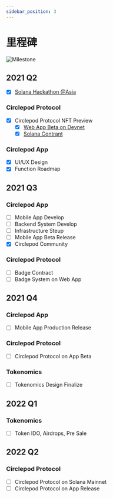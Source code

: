 ```yaml
---
sidebar_position: 3
---
```


# 里程碑

![Milestone](/img/milestone/Circlepod-Milestone.svg)

## 2021 Q2

- [x] [Solana Hackathon @Asia](https://hackerlink.io/buidl/710?roundProj=607)

### Circlepod Protocol

- [x] Circlepod Protocol NFT Preview
    - [x] [Web App Beta on Devnet](https://launch.circlepod.app)
    - [x] [Solana Contrant](https://github.com/Circelpod/Circlepod-Protocol)

### Circlepod App

- [x] UI/UX Design
- [x] Function Roadmap

## 2021 Q3

### Circlepod App

- [ ] Mobile App Develop
- [ ] Backend System Develop
- [ ] Infrastructure Steup
- [ ] Mobile App Beta Release
- [x] Circlepod Community

### Circlepod Protocol

- [ ] Badge Contract
- [ ] Badge System on Web App

## 2021 Q4

### Circlepod App

- [ ] Mobile App Production Release

### Circlepod Protocol

- [ ] Circlepod Protocol on App Beta

### Tokenomics

- [ ] Tokenomics Design Finalize

## 2022 Q1

### Tokenomics

- [ ] Token IDO, Airdrops, Pre Sale

## 2022 Q2

### Circlepod Protocol

- [ ] Circlepod Protocol on Solana Mainnet
- [ ] Circlepod Protocol on App Release
